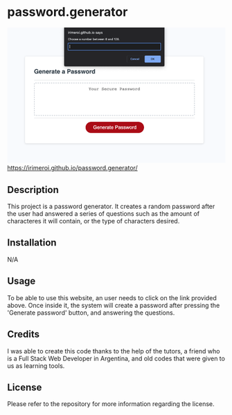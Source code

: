 # password.generator

![Alt text](/Screenshot%202023-09-11%20at%2010.10.56%20PM.png "Website example")
https://irimeroi.github.io/password.generator/

## Description
This project is a password generator. It creates a random password after the user had answered a series of questions such as the amount of characteres it will contain, or the type of characters desired.

## Installation
N/A

## Usage
To be able to use this website, an user needs to click on the link provided above. Once inside it, the system will create a password after pressing the 'Generate password' button, and answering the questions.

## Credits
I was able to create this code thanks to the help of the tutors, a friend who is a Full Stack Web Developer in Argentina, and old codes that were given to us as learning tools.

## License
Please refer to the repository for more information regarding the license.
